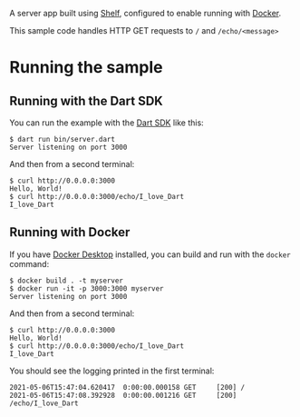 A server app built using [Shelf](https://pub.dev/packages/shelf),
configured to enable running with [Docker](https://www.docker.com/).

This sample code handles HTTP GET requests to `/` and `/echo/<message>`

# Running the sample

## Running with the Dart SDK

You can run the example with the [Dart SDK](https://dart.dev/get-dart)
like this:

```
$ dart run bin/server.dart
Server listening on port 3000
```

And then from a second terminal:

```
$ curl http://0.0.0.0:3000
Hello, World!
$ curl http://0.0.0.0:3000/echo/I_love_Dart
I_love_Dart
```

## Running with Docker

If you have [Docker Desktop](https://www.docker.com/get-started) installed, you
can build and run with the `docker` command:

```
$ docker build . -t myserver
$ docker run -it -p 3000:3000 myserver
Server listening on port 3000
```

And then from a second terminal:

```
$ curl http://0.0.0.0:3000
Hello, World!
$ curl http://0.0.0.0:3000/echo/I_love_Dart
I_love_Dart
```

You should see the logging printed in the first terminal:

```
2021-05-06T15:47:04.620417  0:00:00.000158 GET     [200] /
2021-05-06T15:47:08.392928  0:00:00.001216 GET     [200] /echo/I_love_Dart
```
